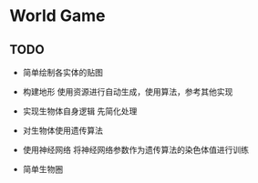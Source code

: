
# World Game

## TODO

- 简单绘制各实体的贴图

- 构建地形
使用资源进行自动生成，使用算法，参考其他实现

- 实现生物体自身逻辑
先简化处理

- 对生物体使用遗传算法

- 使用神经网络
将神经网络参数作为遗传算法的染色体值进行训练

- 简单生物圈

